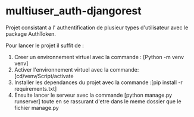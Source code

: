 # multiuser_auth-djangorest
Projet consistant a l' authentification de plusieur types d'utilisateur avec le package AuthToken.

Pour lancer le projet il suffit de : 

1. Creer un environnement virtuel avec la commande : [Python -m venv venv]
2. Activer l'environnement virtuel avec la commande: [cd/venv/Script/activate
3. Installer les dependances du projet avec la commande :[pip install -r requirements.txt]
4. Ensuite lancer le serveur avec la commande [python manage.py runserver] toute en se rassurant d'etre dans le meme dossier que le fichier manage.py 
